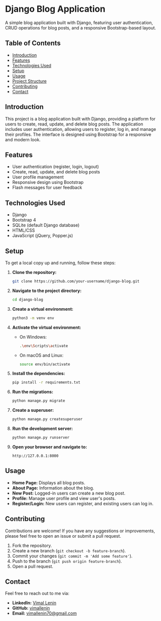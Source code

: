 # Django Blog Application

A simple blog application built with Django, featuring user authentication, CRUD operations for blog posts, and a responsive Bootstrap-based layout.

## Table of Contents

- [Introduction](#introduction)
- [Features](#features)
- [Technologies Used](#technologies-used)
- [Setup](#setup)
- [Usage](#usage)
- [Project Structure](#project-structure)
- [Contributing](#contributing)
- [Contact](#contact)

## Introduction

This project is a blog application built with Django, providing a platform for users to create, read, update, and delete blog posts. The application includes user authentication, allowing users to register, log in, and manage their profiles. The interface is designed using Bootstrap for a responsive and modern look.

## Features

- User authentication (register, login, logout)
- Create, read, update, and delete blog posts
- User profile management
- Responsive design using Bootstrap
- Flash messages for user feedback

## Technologies Used

- Django
- Bootstrap 4
- SQLite (default Django database)
- HTML/CSS
- JavaScript (jQuery, Popper.js)

## Setup

To get a local copy up and running, follow these steps:

1. **Clone the repository:**
    ```sh
    git clone https://github.com/your-username/django-blog.git
    ```

2. **Navigate to the project directory:**
    ```sh
    cd django-blog
    ```

3. **Create a virtual environment:**
    ```sh
    python3 -m venv env
    ```

4. **Activate the virtual environment:**
    - On Windows:
      ```sh
      .\env\Scripts\activate
      ```
    - On macOS and Linux:
      ```sh
      source env/bin/activate
      ```

5. **Install the dependencies:**
    ```sh
    pip install -r requirements.txt
    ```

6. **Run the migrations:**
    ```sh
    python manage.py migrate
    ```

7. **Create a superuser:**
    ```sh
    python manage.py createsuperuser
    ```

8. **Run the development server:**
    ```sh
    python manage.py runserver
    ```

9. **Open your browser and navigate to:**
    ```
    http://127.0.0.1:8000
    ```

## Usage

- **Home Page:** Displays all blog posts.
- **About Page:** Information about the blog.
- **New Post:** Logged-in users can create a new blog post.
- **Profile:** Manage user profile and view user's posts.
- **Register/Login:** New users can register, and existing users can log in.


## Contributing

Contributions are welcome! If you have any suggestions or improvements, please feel free to open an issue or submit a pull request.

1. Fork the repository.
2. Create a new branch (`git checkout -b feature-branch`).
3. Commit your changes (`git commit -m 'Add some feature'`).
4. Push to the branch (`git push origin feature-branch`).
5. Open a pull request.

## Contact

Feel free to reach out to me via:

- **LinkedIn:** [Vimal Lenin](https://www.linkedin.com/in/vimal-lenin-18aa46210)
- **GitHub:** [vimallenin](https://github.com/vimallenin)
- **Email:** [vimallenin70@gmail.com](mailto:vimallenin70@gmail.com)


